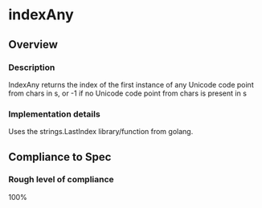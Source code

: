 # indexAny

## Overview

### Description
IndexAny returns the index of the first instance of any Unicode code point from chars in s, or -1 if no Unicode code point from chars is present in s

### Implementation details
Uses the strings.LastIndex library/function from golang.

## Compliance to Spec

### Rough level of compliance  

100%